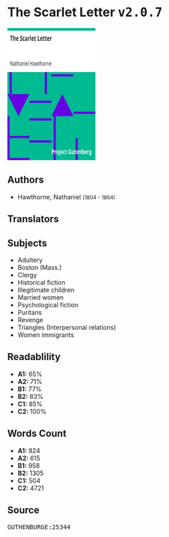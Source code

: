 # The Scarlet Letter <kbd>v2.0.7</kbd>

![](./cover.medium.jpg "")

## Authors


 - Hawthorne, Nathaniel <small>(1804 - 1864)</small>

## Translators



## Subjects


 - Adultery
 - Boston (Mass.)
 - Clergy
 - Historical fiction
 - Illegitimate children
 - Married women
 - Psychological fiction
 - Puritans
 - Revenge
 - Triangles (Interpersonal relations)
 - Women immigrants

## Readablility


 - **A1:** 65%
 - **A2:** 71%
 - **B1:** 77%
 - **B2:** 83%
 - **C1:** 85%
 - **C2:** 100%

## Words Count


 - **A1:** 824
 - **A2:** 615
 - **B1:** 958
 - **B2:** 1305
 - **C1:** 504
 - **C2:** 4721

## Source


<kbd>GUTHENBURGE:25344</kbd>
